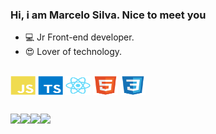 ### Hi, i am Marcelo Silva. Nice to meet you

- 💻 Jr Front-end developer.
- 😍 Lover of technology.


<div style="display: inline_block"><br>
  <img align="center" alt="" height="30" width="40" src="https://raw.githubusercontent.com/devicons/devicon/master/icons/javascript/javascript-plain.svg">
  <img align="center" alt="" height="30" width="40" src="https://raw.githubusercontent.com/devicons/devicon/master/icons/typescript/typescript-plain.svg">
  <img align="center" alt="" height="30" width="40" src="https://raw.githubusercontent.com/devicons/devicon/master/icons/react/react-original.svg">
  <img align="center" alt="" height="30" width="40" src="https://raw.githubusercontent.com/devicons/devicon/master/icons/html5/html5-original.svg">
  <img align="center" alt="" height="30" width="40" src="https://raw.githubusercontent.com/devicons/devicon/master/icons/css3/css3-original.svg">
</div>

##




<a href="https://instagram.com/marcelo_s1lva" target="_blank"><img src="https://img.shields.io/badge/-Instagram-%23E4405F?style=for-the-badge&logo=instagram&logoColor=white" target="_blank"></a><a href="https://discord.com/channels/352101573708611585" target="_blank"><img src="https://img.shields.io/badge/Discord-7289DA?style=for-the-badge&logo=discord&logoColor=white"></a><a href = "mailto:marcelo.dev.js@hotmail.com" target="_blank"><img src="https://img.shields.io/badge/-Gmail-%23333?style=for-the-badge&logo=gmail&logoColor=white"></a><a href="https://www.linkedin.com/in/marcelo-ribeiro-da-silva-aa444921b" target="_blank"><img src="https://img.shields.io/badge/-LinkedIn-%230077B5?style=for-the-badge&logo=linkedin&logoColor=white"></a> 
